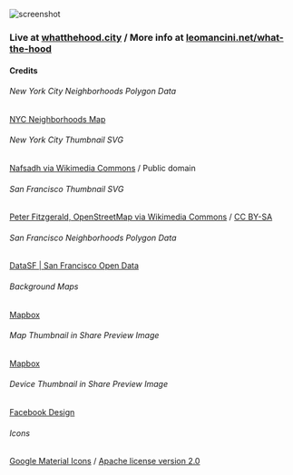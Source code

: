 ![screenshot](https://github.com/leomancini/what-the-hood/blob/master/screenshots/socialShare.png)

### Live at [whatthehood.city](https://whatthehood.city) / More info at [leomancini.net/what-the-hood](https://leomancini.net/what-the-hood)

#### Credits
<h6>New York City Neighborhoods Polygon Data</h6>
<span class='link'><a href='https://www.google.com/maps/d/u/1/viewer?hl=en&ll=40.70476551690573%2C-73.97829884999999&z=10&mid=1_gsxJNfmcGZI4ZL_7LnEHj72YpvgNq-w' target='_blank' rel='noopener'>NYC Neighborhoods Map</a></span>
<br>
<h6>New York City Thumbnail SVG</h6>
<span class='link'><a href='https://commons.wikimedia.org/wiki/File:5_Boroughs_Labels_New_York_City_Map.svg' target='_blank' rel='noopener'>Nafsadh via Wikimedia Commons</a> / Public domain</span>
<br>
<h6>San Francisco Thumbnail SVG</h6>
<span class='link'><a href='https://commons.wikimedia.org/wiki/File:San_Francisco_districts_map.svg' target='_blank' rel='noopener'>Peter Fitzgerald, OpenStreetMap via Wikimedia Commons</a> / <a href='https://creativecommons.org/licenses/by-sa/2.0' target='_blank' rel='noopener'>CC BY-SA</a></span>
<br>
<h6>San Francisco Neighborhoods Polygon Data</h6>
<span class='link'><a href='https://data.sfgov.org/Geographic-Locations-and-Boundaries/SF-Find-Neighborhoods/pty2-tcw4' target='_blank' rel='noopener'>DataSF | San Francisco Open Data</a></span>
<br>
<h6>Background Maps</h6>
<span class='link'><a href='https://www.mapbox.com/' target='_blank' rel='noopener'>Mapbox</a></span>
<br>
<h6>Map Thumbnail in Share Preview Image</h6>
<span class='link'><a href='https://www.mapbox.com/' target='_blank' rel='noopener'>Mapbox</a></span>
<br>
<h6>Device Thumbnail in Share Preview Image</h6>
<span class='link'><a href='https://facebook.design/devices' target='_blank' rel='noopener'>Facebook Design</a></span>
<br>
<h6>Icons</h6>
<span class='link'><a href='https://material.io/resources/icons/' target='_blank' rel='noopener'>Google Material Icons</a> / <a href='https://www.apache.org/licenses/LICENSE-2.0.html' target='_blank' rel='noopener'>Apache license version 2.0</a></span>